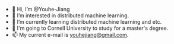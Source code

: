 - 👋 Hi, I’m @Youhe-Jiang
- 👀 I’m interested in distributed machine learning.
- 🌱 I’m currently learning distributed machine learning and etc.
- 💞️ I'm going to Cornell University to study for a master's degree.
- 📫 My current e-mail is youhejiang@gmail.com.

<!---
Youhe-Jiang/Youhe-Jiang is a ✨ special ✨ repository because its `README.md` (this file) appears on your GitHub profile.
You can click the Preview link to take a look at your changes.
--->
